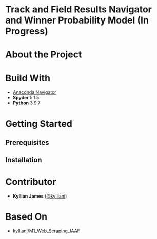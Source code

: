 # Track and Field Results Navigator and Winner Probability Model (In Progress)

# About the Project

# Build With 

- [Anaconda Navigator](https://www.anaconda.com/products/distribution)
- **Spyder** 5.1.5
- **Python** 3.9.7

# Getting Started

## Prerequisites

## Installation

# Contributor

- **Kyllian James** ([@kyllianj](https://github.com/kyllianj))

# Based On 

- [kyllianj/M1_Web_Scraping_IAAF](https://github.com/kyllianj/M1_Web_Scraping_IAAF) 
